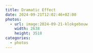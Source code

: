 ```yaml
---
title: Dramatic Effect
date: 2024-09-21T12:02:46+02:00
photos:
  - url: image:2024-09-21-klokgebouw
    width: 2638
    height: 3518
categories:
  - photos
---
```

